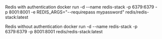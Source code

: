 Redis with authentication
docker run -d --name redis-stack -p 6379:6379 -p 8001:8001 -e REDIS_ARGS="--requirepass mypassword" redis/redis-stack:latest

Redis without authentication
docker run -d --name redis-stack -p 6379:6379 -p 8001:8001 redis/redis-stack:latest
